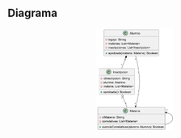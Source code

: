 ## Diagrama
<div style="text-align: center;">
  <img src="/Diagrama.png" alt="Diagrama de clases" width="30%" style="display: block; margin: auto;" />
</div>
